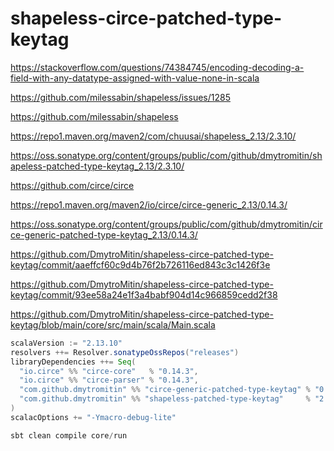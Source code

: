 # shapeless-circe-patched-type-keytag
https://stackoverflow.com/questions/74384745/encoding-decoding-a-field-with-any-datatype-assigned-with-value-none-in-scala

https://github.com/milessabin/shapeless/issues/1285

https://github.com/milessabin/shapeless

https://repo1.maven.org/maven2/com/chuusai/shapeless_2.13/2.3.10/

https://oss.sonatype.org/content/groups/public/com/github/dmytromitin/shapeless-patched-type-keytag_2.13/2.3.10/

https://github.com/circe/circe

https://repo1.maven.org/maven2/io/circe/circe-generic_2.13/0.14.3/

https://oss.sonatype.org/content/groups/public/com/github/dmytromitin/circe-generic-patched-type-keytag_2.13/0.14.3/

https://github.com/DmytroMitin/shapeless-circe-patched-type-keytag/commit/aaeffcf60c9d4b76f2b726116ed843c3c1426f3e

https://github.com/DmytroMitin/shapeless-circe-patched-type-keytag/commit/93ee58a24e1f3a4babf904d14c966859cedd2f38

https://github.com/DmytroMitin/shapeless-circe-patched-type-keytag/blob/main/core/src/main/scala/Main.scala

```scala
scalaVersion := "2.13.10"
resolvers ++= Resolver.sonatypeOssRepos("releases")
libraryDependencies ++= Seq(
  "io.circe" %% "circe-core"   % "0.14.3",
  "io.circe" %% "circe-parser" % "0.14.3",
  "com.github.dmytromitin" %% "circe-generic-patched-type-keytag" % "0.14.3",
  "com.github.dmytromitin" %% "shapeless-patched-type-keytag"     % "2.3.10"
)
scalacOptions += "-Ymacro-debug-lite"
```

```scala
sbt clean compile core/run
```